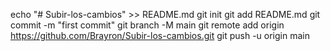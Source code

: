 
echo "# Subir-los-cambios" >> README.md
git init
git add README.md
git commit -m "first commit"
git branch -M main
git remote add origin https://github.com/Brayron/Subir-los-cambios.git
git push -u origin main
